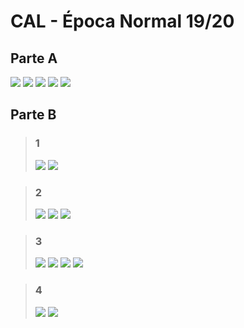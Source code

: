 # CAL - Época Normal 19/20

## Parte A
![](Images/1.jpeg)
![](Images/2.jpeg)
![](Images/3.jpeg)
![](Images/4.jpeg)
![](Images/5.jpeg)

## Parte B
> ### **1**
> ![](Images/6.jpeg)
> ![](Images/7.jpeg)

> ### **2**
> ![](Images/8.jpeg)
> ![](Images/9.jpeg)
> ![](Images/10.jpeg)

> ### **3**
> ![](Images/11.jpeg)
> ![](Images/12.jpeg)
> ![](Images/13.jpeg)
> ![](Images/14.jpeg)

> ### **4**
> ![](Images/15.jpeg)
> ![](Images/16.jpeg)

